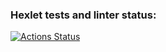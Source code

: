 ### Hexlet tests and linter status:
[![Actions Status](https://github.com/Dicmen92/frontend-project-46/actions/workflows/hexlet-check.yml/badge.svg)](https://github.com/Dicmen92/frontend-project-46/actions)